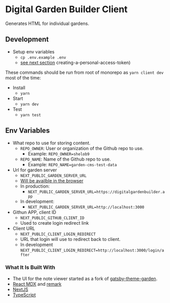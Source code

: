 # Digital Garden Builder Client

Generates HTML for individual gardens.

## Development

- Setup env variables
  - `cp .env.example .env`
  - [see next section](#env-variables)
creating-a-personal-access-token)

These commands should be run from root of monorepo as `yarn client dev` most of the time:

- Install
  - `yarn`
- Start
  - `yarn dev`
- Test
  - `yarn test`

## Env Variables

- What repo to use for storing content.
  - `REPO_OWNER`: User or organization of the Github repo to use.
    - Example: `REPO_OWNER=shelob9`
  - `REPO_NAME`: Name of the Github repo to use.
    - Example: `REPO_NAME=garden-cms-test-data`
- Url for garden server
  - `NEXT_PUBLIC_GARDEN_SERVER_URL`
  - [Will be availble in the browser](https://nextjs.org/docs/basic-features/environment-variables#exposing-environment-variables-to-the-browser)
  - In production:
    - `NEXT_PUBLIC_GARDEN_SERVER_URL=https://digitalgardenbuilder.app`
  - In development:
    - `NEXT_PUBLIC_GARDEN_SERVER_URL=http://localhost:3000`
- Githun APP, client ID
  - `NEXT_PUBLIC_GITHUB_CLIENT_ID`
  - Used to create login redirect link
- Client URL
  - `NEXT_PUBLIC_CLIENT_LOGIN_REDIRECT`
  - URL that login will use to redirect back to client.
  - In development `NEXT_PUBLIC_CLIENT_LOGIN_REDIRECT=http://localhost:3000/login/after`
  
### What It Is Built With

- The UI for the note viewer started as a fork of [gatsby-theme-garden](https://github.com/mathieudutour/gatsby-digital-garden).
- [React MDX](https://mdxjs.com/) and [remark](https://github.com/remarkjs/remark)
- [NextJS](https://nextjs.org/)
- [TypeScript](https://www.typescriptlang.org/)
